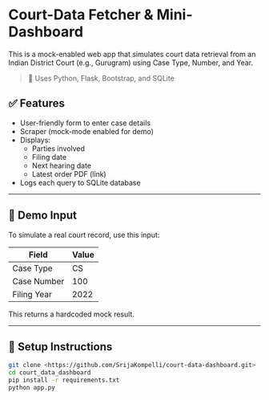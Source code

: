 # Court-Data Fetcher & Mini-Dashboard

This is a mock-enabled web app that simulates court data retrieval from an Indian District Court (e.g., Gurugram) using Case Type, Number, and Year.

> 🔧 Uses Python, Flask, Bootstrap, and SQLite

## ✅ Features

- User-friendly form to enter case details
- Scraper (mock-mode enabled for demo)
- Displays:
  - Parties involved
  - Filing date
  - Next hearing date
  - Latest order PDF (link)
- Logs each query to SQLite database

---

## 🎥 Demo Input

To simulate a real court record, use this input:

| Field        | Value         |
|--------------|---------------|
| Case Type    | CS            |
| Case Number  | 100           |
| Filing Year  | 2022          |

This returns a hardcoded mock result.

---

## 🚀 Setup Instructions

```bash
git clone <https://github.com/SrijaKompelli/court-data-dashboard.git>
cd court_data_dashboard
pip install -r requirements.txt
python app.py
